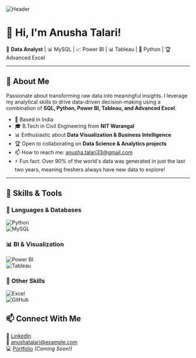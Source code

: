 



![Header](https://source.unsplash.com/1600x400/?technology,data)

# 👋 Hi, I'm Anusha Talari!  
🚀 **Data Analyst** | 📊 MySQL | 📈 Power BI | 📊 Tableau | 🐍 Python | 🏆 Advanced Excel  

---

## 🌟 About Me
Passionate about transforming raw data into meaningful insights. I leverage my analytical skills to drive data-driven decision-making using a combination of **SQL, Python, Power BI, Tableau, and Advanced Excel**.

- 📍 Based in India
- 🎓 B.Tech in Civil Engineering from **NIT Warangal**
- 📊 Enthusiastic about **Data Visualization & Business Intelligence**
- 🏆 Open to collaborating on **Data Science & Analytics projects**
- 📫 How to reach me: anusha.talari33@gmail.com
- ⚡ Fun fact: Over 90% of the world's data was generated in just the last two years, meaning freshers always have new data to explore!</p>

---

## 🔧 Skills & Tools

### 📌 Languages & Databases
![Python](https://img.shields.io/badge/-Python-3776AB?style=flat-square&logo=python&logoColor=white)  
![MySQL](https://img.shields.io/badge/-MySQL-4479A1?style=flat-square&logo=mysql&logoColor=white)  

### 📊 BI & Visualization
![Power BI](https://img.shields.io/badge/-Power%20BI-F2C811?style=flat-square&logo=power-bi&logoColor=black)  
![Tableau](https://img.shields.io/badge/-Tableau-E97627?style=flat-square&logo=tableau&logoColor=white)  


### 📜 Other Skills
![Excel](https://img.shields.io/badge/-Advanced%20Excel-217346?style=flat-square&logo=microsoft-excel&logoColor=white)  
![GitHub](https://img.shields.io/badge/-GitHub-181717?style=flat-square&logo=github&logoColor=white)  



## 📫 Connect With Me
🔗 [LinkedIn](https://www.linkedin.com/in/anusha-talari-274962281/)  
📧 anushatalari@example.com  
💻 [Portfolio](#) *(Coming Soon!)*  




